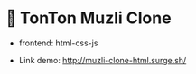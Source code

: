 # :watermelon: TonTon Muzli Clone

* frontend: html-css-js

* Link demo: http://muzli-clone-html.surge.sh/
